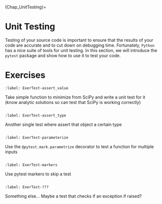(Chap_UnitTesting)=


# Unit Testing

Testing of your source code is important to ensure that the results of your code are accurate and to cut down on debugging time.  Fortunately, `Python` has a nice suite of tools for unit testing.  In this section, we will introduce the `pytest` package and show how to use it to test your code.

# Exercises

```{exercise-start}
:label: ExerTest-assert_value
```
Take simple function to minimize from SciPy and write a unit test for it (know analytic solutions so can test that SciPy is working correctly)
```{exercise-end}
```

```{exercise-start}
:label: ExerTest-assert_type
```
Another single test where assert that object a certain type
```{exercise-end}
```

```{exercise-start}
:label: ExerTest-parameterize
```
Use the `@pytest.mark.parametrize` decorator to test a function for multiple inputs
```{exercise-end}
```

```{exercise-start}
:label: ExerTest-markers
```
Use pytest markers to skip a test
```{exercise-end}
```

```{exercise-start}
:label: ExerTest-???
```
Something else... Maybe a test that checks if an exception if raised?
```{exercise-end}
```